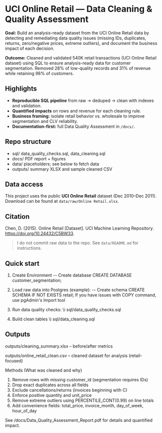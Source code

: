 # UCI Online Retail — Data Cleaning & Quality Assessment

**Goal:** Build an analysis-ready dataset from the UCI Online Retail data by detecting and remediating data quality issues (missing IDs, duplicates, returns, zero/negative prices, extreme outliers), and document the business impact of each decision.

**Outcome:** Cleaned and validated 540K retail transactions (UCI Online Retail dataset) using SQL to ensure analysis-ready data for customer segmentation. Removed 28% of low-quality records and 31% of revenue while retaining 98% of customers.

## Highlights 
- **Reproducible SQL pipeline** from raw → deduped → clean with indexes and validation.
- **Quantified impacts** on rows and revenue for each cleaning rule.
- **Business framing:** isolate retail behavior vs. wholesale to improve segmentation and CLV reliability.
- **Documentation-first:** full Data Quality Assessment in `/docs/`.

## Repo structure
- sql/ data_quality_checks.sql, data_cleaning.sql
- docs/ PDF report + figures
- data/ placeholders; see below to fetch data
- outputs/ summary XLSX and sample cleaned CSV

## Data access
This project uses the public **UCI Online Retail** dataset (Dec 2010–Dec 2011). 
Download can be found at `data/raw/Online Retail.xlsx`.

## Citation
Chen, D. (2015). Online Retail [Dataset]. UCI Machine Learning Repository. https://doi.org/10.24432/C5BW33.

> I do not commit raw data to the repo. See `data/README.md` for instructions.

## Quick start
1) Create Environment
    -- Create database
CREATE DATABASE customer_segmentation;

2) Load raw data into Postgres (example):
   -- Create schema
CREATE SCHEMA IF NOT EXISTS retail;
If you have issues with COPY command, use pgAdmin's Import tool

3) Run data quality checks:
   \i sql/data_quality_checks.sql

4) Build clean tables
   \i sql/data_cleaning.sql

## Outputs

outputs/cleaning_summary.xlsx – before/after metrics

outputs/online_retail_clean.csv – cleaned dataset for analysis (retail-focused)

Methods (What was cleaned and why)
  1) Remove rows with missing customer_id (segmentation requires IDs)
  2) Drop exact duplicates across all fields
  3) Exclude cancellations/returns (invoices beginning with C)
  4) Enforce positive quantity and unit_price
  5) Remove extreme outliers using PERCENTILE_CONT(0.99) on line totals
  6) Add convenience fields: total_price, invoice_month, day_of_week, hour_of_day

See /docs/Data_Quality_Assessment_Report.pdf for details and quantified impact.
